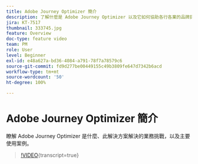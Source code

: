 ```yaml
---
title: Adobe Journey Optimizer 簡介
description: 了解什麼是 Adobe Journey Optimizer 以及它如何協助各行各業的品牌提高 ROI 及克服重大的行銷挑戰。
jira: KT-7517
thumbnail: 333745.jpg
feature: Overview
doc-type: feature video
team: PM
role: User
level: Beginner
exl-id: e48a627a-bd36-4084-a791-78f7a78579c6
source-git-commit: fd9d277be00449155c49b3809fe647d7342b6acd
workflow-type: tm+mt
source-wordcount: '50'
ht-degree: 100%

---
```


# Adobe Journey Optimizer 簡介

瞭解 Adobe Journey Optimizer 是什麼、此解決方案解決的業務挑戰，以及主要使用案例。

>[!VIDEO](https://video.tv.adobe.com/v/333745?quality=12&learn=on){transcript=true}

  <br>
